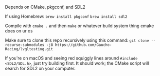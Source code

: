 Depends on CMake, pkgconf, and SDL2

If using Homebrew:
```brew install pkgconf```
```brew install sdl2```

Compile with
`cmake .`
and then
`make`
or whatever build system thing cmake does on ur os

Make sure to clone this repo recursively using this command: 
```git clone --recurse-submodules -j8 https://github.com/Gaucho-Racing/lvgltesting.git```

If you're on macOS and seeing red squiggly lines around ```#include <SDL2/SDL.h>```, just try building first. It should work; the CMake script will search for SDL2 on your computer. 